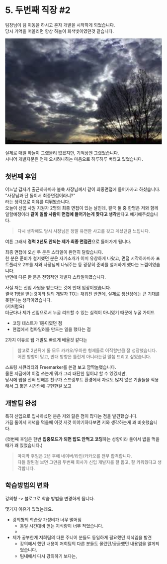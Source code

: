 # 5. 두번째 직장 #2

팀장님이 팀 이동을 하시고 혼자 개발을 시작하게 되었습니다.  
당시 기억을 떠올리면 항상 하늘이 회색빛이였던것 같습니다.  

![gray-sky](./images/gray-sky.png)

실제로 매일 하늘이 그랬을리 없겠지만, 기억상엔 그랬었습니다.  
시니어 개발자분은 언제 오시려나하는 마음으로 하루하루 버티고 있었습니다. 

## 첫번째 후임

어느날 갑자기 출근하자마자 불쑥 사장님께서 같이 최종면접에 들어가자고 하셨습니다.  
"사장님과 단 둘이서 최종면접이라니?"  
라는 생각으로 이유를 여쭤봤습니다.  
오늘이 신입 사원 지원자 2명의 최종 면접이 있는 날인데, 결국 둘 중 한명은 저와 함께 일할예정이라 **같이 일할 사람이 면접에 들어가는게 맞다고 생각**한다고 얘기해주셨습니다.  

> 다시 생각해도 당시 사장님은 정말 유연한 사고를 갖고 계셨던걸 느낍니다.  

여튼 그래서 **경력 2년도 안되는 제가 최종 면접관**으로 들어가게 됩니다.  
  
최종 면접에 오신 두 분은 스타일이 완전히 달랐습니다.  
한 분은 
준비가 철저했던 분은 자기소개가 이미 유창하게 나왔고, 면접 시작하자마자 포트폴리오 2부를 저와 사장님께 나눠주는 등 굉장히 준비를 철저하게 했다는 느낌이였습니다.  
반면에 다른 한 분은 전형적인 개발자 스타일이였습니다.  

사실 저는 신입 사원을 받는다는 것에 반대 입장이였습니다.  
결국 1명을 받는것이라 팀의 개발자 TO는 채워진 반면에, 실제로 생산성에는 큰 기대를 못한다는 생각이였습니다.  
(저처럼요)  
더군다나 제가 선임으로서 누굴 리드할 수 있는 실력이 아니였기 때문에 누굴 가이드 

* 코딩 테스트가 1등이였던 점
* 현업에서 컴파일러를 만드는 일을 했다는 점

2가지 이유로 웹 개발도 빠르게 배울것 같다는 

> 참고로 2년뒤에 둘 모두 카카오/우아한 형제들로 이직할만큼 잘 성장했습니다.  
어떤 방향이 맞고, 반대 방향은 틀린게 아니라는걸 말씀 드리고 싶었습니다.

스프링 시큐리티와 Freemarker를 쓴걸 보고 깜짝놀랬습니다.  
물론 지금에야 이걸 쓰는게 뭐가 그리 대단한 일이냐 할 수 있겠지만,   
당시에 웹을 전혀 안해본 친구가 스프링부트 환경에서 자료도 많지 않은 기술들을 적용해서 그 짧은 시간안에 구현한걸 보고 

## 개발팀 완성


특히 신입으로 입사하셨던 분은 저와 닮은 점이 많다는 점을 발견했습니다.  
가끔 둘이서 저녁을 먹을때 이것 저것 이야기하다보면 저와 생각하는게 꽤 비슷했습니다.  

(첫번째 후임은 한번 **집중모드가 되면 밥도 안먹고 코딩**하는 성향이라 둘이서 밥을 먹을때가 꽤 있었습니다.)  
  

> 마지막 후임은 2년 후에 네이버/라인/카카오를 전부 합격합니다.  
다들 잘된걸 보면 그만큼 두번째 회사가 신입 개발자를 잘 뽑고, 잘 키워줬다고 생각합니다.  

## 학습방법의 변화


강의형 -> 블로그로 학습 방법을 변경하게 됩니다.

몇가지 이유가 있었는데요.  

* 강의형의 학습량 가성비가 너무 떨어짐
  * 동일 시간대비 얻는 지식량이 너무 적었습니다.
  * 
* 제가 공부한게 저희팀의 다른 주니어 분들도 동일하게 필요했던 지식임을 발견
  * 강의에서 했던 내용이 저희팀의 다른 분들도 몰랐던/궁금했던 내용임을 알게되었습니다.
  * 팀내에서 다시 강의하기 보다는, 
 


